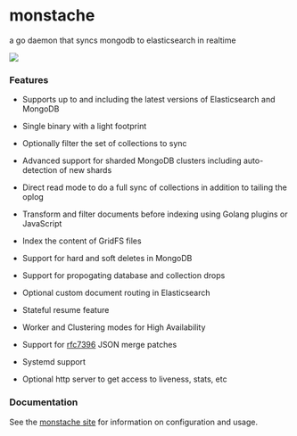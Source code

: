 # monstache
a go daemon that syncs mongodb to elasticsearch in realtime

<img src="https://raw.github.com/rwynn/monstache/master/images/monstache.png"/>

### Features

- Supports up to and including the latest versions of Elasticsearch and MongoDB

- Single binary with a light footprint 

- Optionally filter the set of collections to sync

- Advanced support for sharded MongoDB clusters including auto-detection of new shards

- Direct read mode to do a full sync of collections in addition to tailing the oplog

- Transform and filter documents before indexing using Golang plugins or JavaScript

- Index the content of GridFS files

- Support for hard and soft deletes in MongoDB

- Support for propogating database and collection drops

- Optional custom document routing in Elasticsearch

- Stateful resume feature

- Worker and Clustering modes for High Availability

- Support for [rfc7396](https://tools.ietf.org/html/rfc7396) JSON merge patches

- Systemd support

- Optional http server to get access to liveness, stats, etc

### Documentation

See the [monstache site](https://rwynn.github.io/monstache-site/) for information on configuration and usage.

